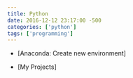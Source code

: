 ```yaml
---
title: Python
date: 2016-12-12 23:17:00 -500
categories: ['python']
tags: ['programming']
---
```


-   [Anaconda: Create new environment]

-   [My Projects]

